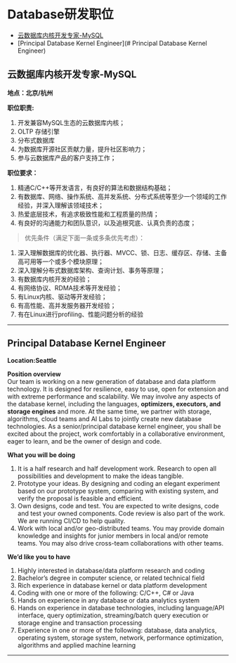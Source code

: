 # Database研发职位
- [云数据库内核开发专家-MySQL](#云数据库内核开发专家-MySQL)
- [Principal Database Kernel Engineer](# Principal Database Kernel Engineer)

## 云数据库内核开发专家-MySQL
**地点：北京/杭州**

**职位职责:**  <br/>
1. 开发兼容MySQL生态的云数据库内核；<br/>
2. OLTP 存储引擎<br/>
3. 分布式数据库<br/>
4. 为数据库开源社区贡献力量，提升社区影响力；<br/>
5. 参与云数据库产品的客户支持工作；<br/>

**职位要求：** <br/>
1. 精通C/C++等开发语言，有良好的算法和数据结构基础；<br/>
2. 有数据库、网络、操作系统、高并发系统、分布式系统等至少一个领域的工作经验，并深入理解该领域技术； <br/>
3. 热爱底层技术，有追求极致性能和工程质量的热情；<br/>
4. 有良好的沟通能力和团队意识，以及追根究底、认真负责的态度； <br/>

> 优先条件（满足下面一条或多条优先考虑）：
1. 深入理解数据库的优化器、执行器、MVCC、锁、日志、缓存区、存储、主备高可用等一个或多个模块原理；
2. 深入理解分布式数据库架构、查询计划、事务等原理；
3. 有数据库内核开发的经验；
4. 有网络协议、RDMA技术等开发经验；
5. 有Linux内核、驱动等开发经验；
6. 有高性能、高并发服务器开发经验；
7. 有在Linux进行profiling、性能问题分析的经验

***********************************************

## Principal Database Kernel Engineer
**Location:Seattle**

**Position overview**  
Our team is working on a new generation of database and data platform technology. It is  designed for resilience, easy to use, open for extension and with extreme performance and  scalability. 
We may involve any aspects of the database kernel, including the languages,  **optimizers, executors, and storage engines** and more. 
At the same time, we partner with   storage, algorithms, cloud teams and AI Labs to jointly create new database  technologies. As a senior/principal database kernel engineer, you shall be excited about the  project, work comfortably in a collaborative environment, eager to learn, and be the owner of  design and code.

**What you will be doing**
1. It is a half research and half development work. Research to open all possibilities and  development to make the ideas tangible.
2. Prototype your ideas. By designing and coding an elegant experiment based on our  prototype system, comparing with existing system, and verify the proposal is feasible  and efficient.
3. Own designs, code and test. You are expected to write designs, code and test your  owned components. Code review is also part of the work.  We are running CI/CD to  help quality.
4. Work with local and/or geo-distributed teams. You may provide domain knowledge and  insights for junior members in local and/or remote teams. You may also drive  cross-team collaborations with other teams.

**We’d like you to have**
1. Highly interested in database/data platform research and coding
2. Bachelor’s degree in computer science, or related technical field
3. Rich experience in database kernel or data platform development
4. Coding with one or more of the following: C/C++, C# or Java
5. Hands on experience in any database or data analytics system
6. Hands on experience in database technologies, including language/API interface,  query optimization, streaming/batch query execution or storage engine and transaction  processing
7. Experience in one or more of the following: database, data analytics, operating system,  storage system, network, 
performance optimization, algorithms and applied machine  learning

**************************************************
